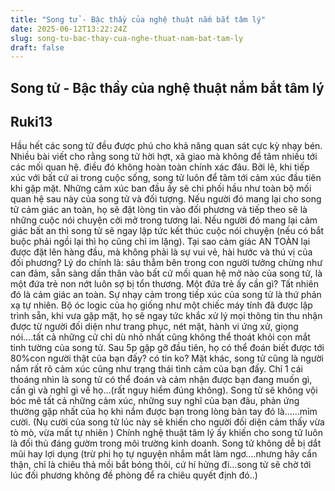 ```yaml
---
title: "Song tử - Bậc thầy của nghệ thuật nắm bắt tâm lý"
date: 2025-06-12T13:22:24Z
slug: song-tu-bac-thay-cua-nghe-thuat-nam-bat-tam-ly
draft: false
---
```


## Song tử - Bậc thầy của nghệ thuật nắm bắt tâm lý

## Ruki13

Hầu hết các song tử đều được phú cho khả năng quan sát cực kỳ nhạy bén. Nhiều bài viết cho rằng song tử hời hợt, xã giao mà không để tâm nhiều tới các mối quan hệ. điều đó không hoàn toàn chính xác đâu. Bởi lẽ, khi tiếp xúc với bất cứ ai trong cuộc sống, song tử luôn để tâm tới cảm xúc đầu tiên khi gặp mặt. Những cảm xúc ban đầu ấy sẽ chi phối hầu như toàn bộ mối quan hệ sau này của song tử và đối tượng. 
Nếu người đó mang lại cho song tử cảm giác an toàn, họ sẽ đặt lòng tin vào đối phương và tiếp theo sẽ là những cuộc nói chuyện cởi mở trong tương lai.
Nếu người đó mang lại cảm giác bất an thì song tử sẽ ngay lập tức kết thúc cuộc nói chuyện (nếu có bắt buộc phải ngồi lại thì họ cũng chỉ im lặng). 
Tại sao cảm giác AN TOÀN lại được đặt lên hàng đầu, mà không phải là sự vui vẻ, hài hước và thú vị của đối phương? 
Lý do chính là: sâu thẳm bên trong con người tưởng chừng như can đảm, sẵn sàng dấn thân vào bất cứ mối quan hệ mở nào của song tử, là một đứa trẻ non nớt luôn sợ bị tổn thương. Một đứa trẻ ấy cần gì? Tất nhiên đó là cảm giác an toàn.
Sự nhạy cảm trong tiếp xúc của song tử là thứ phản xạ tự nhiên. Bộ óc logic của họ giống như một chiếc máy tính đã được lập trình sẵn, khi vưa gặp mặt, họ sẽ ngay tức khắc xử lý mọi thông tin thu nhận được từ người đối diện như trang phục, nét mặt, hành vi ứng xử, giọng nói….tất cả những cử chỉ dù nhỏ nhất cũng không thể thoát khỏi con mắt tinh tường của song tử. 
Sau 5p gặp gỡ đầu tiên, họ có thể đoán biết được tới 80%con người thật của bạn đấy? có tin ko? 
Mặt khác, song tử cũng là người nắm rất rõ cảm xúc cũng như trạng thái tình cảm của bạn đấy. Chỉ 1 cái thoáng nhìn là song tử có thể đoán và cảm nhận được bạn đang muốn gì, cần gì và nghĩ gì về họ…(rất nguy hiểm đúng không). 
Song tử sẽ không vội bóc mẽ tất cả những cảm xúc, những suy nghĩ của bạn đâu, phản ứng thường gặp nhất của họ khi nắm được bạn trong lòng bàn tay đó là……mỉm cười. (Nụ cười của song tử lúc này sẽ khiến cho người đối diện cảm thấy vừa tò mò, vừa mất tự nhiên )
Chính nghệ thuật tâm lý ấy khiến cho song tử luôn là đối thủ đáng gườm trong môi trường kinh doanh. Song tử không dễ bị dắt mũi hay lợi dụng (trừ phi họ tự nguyện nhắm mắt làm ngơ….nhưng hãy cẩn thận, chỉ là chiêu thả mồi bắt bóng thôi, cứ hí hửng đi…song tử sẽ chờ tới lúc đối phương không đề phòng để ra chiêu quyết định đó..)